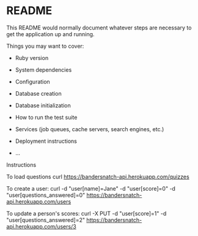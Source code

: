 # README

This README would normally document whatever steps are necessary to get the
application up and running.

Things you may want to cover:

* Ruby version

* System dependencies

* Configuration

* Database creation

* Database initialization

* How to run the test suite

* Services (job queues, cache servers, search engines, etc.)

* Deployment instructions

* ...

Instructions

To load questions 
curl https://bandersnatch-api.herokuapp.com/quizzes

To create a user:
curl -d "user[name]=Jane" -d "user[score]=0" -d "user[questions_answered]=0" https://bandersnatch-api.herokuapp.com/users

To update a person's scores:
curl -X PUT -d "user[score]=1" -d "user[questions_answered]=2" https://bandersnatch-api.herokuapp.com/users/3 
